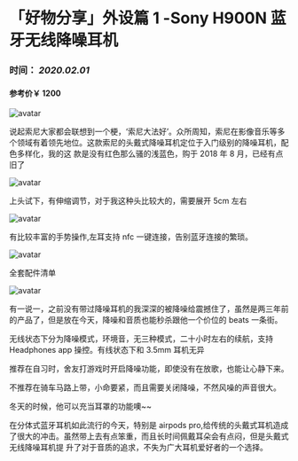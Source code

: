 # 「好物分享」外设篇 1 -Sony H900N 蓝牙无线降噪耳机

### 时间： _2020.02.01_

#### 参考价￥ 1200

![avatar](http://112.124.56.144/images/life/1/hearphone5.jpg)

说起索尼大家都会联想到一个梗，‘索尼大法好’。众所周知，索尼在影像音乐等多个领域有着领先地位。这款索尼的头戴式降噪耳机定位于入门级别的降噪耳机，配色多样化，我的这
款是没有红色那么骚的浅蓝色，购于 2018 年 8 月，已经有点旧了

![avatar](http://112.124.56.144/images/life/1/hearphone2.jpg)

上头试下，有伸缩调节，对于我这种头比较大的，需要展开 5cm 左右

![avatar](http://112.124.56.144/images/life/1/hearphone1.jpg)

有比较丰富的手势操作,左耳支持 nfc 一键连接，告别蓝牙连接的繁琐。

![avatar](http://112.124.56.144/images/life/1/hearphone4.jpg)

全套配件清单

![avatar](http://112.124.56.144/images/life/1/hearphone3.jpg)

有一说一，之前没有带过降噪耳机的我深深的被降噪给震撼住了，虽然是两三年前的产品了，但是放在今天，降噪和音质也能秒杀跟他一个价位的 beats 一条街。

无线状态下分为降噪模式，环境音，无三种模式，二十小时左右的续航，支持 Headphones app 操控。有线状态下和 3.5mm 耳机无异

推荐在自习时，舍友打游戏时开启降噪功能，即使没有在放歌，也能让心静下来。

不推荐在骑车马路上带，小命要紧，而且需要关闭降噪，不然风噪的声音很大。

冬天的时候，他可以充当耳罩的功能噢~~

在分体式蓝牙耳机如此流行的今天，特别是 airpods pro,给传统的头戴式耳机造成了很大的冲击。虽然带上去有点笨重，而且长时间佩戴耳朵会有点闷，但是头戴式无线降噪耳机提
升了对于音质的追求，不失为广大耳机爱好者的一个选择。
